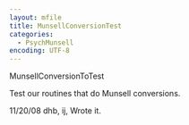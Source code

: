 ```yaml
---
layout: mfile
title: MunsellConversionTest
categories:
  - PsychMunsell
encoding: UTF-8
---
```


MunsellConversionToTest

Test our routines that do Munsell conversions.

11/20/08  dhb, ij,  Wrote it.